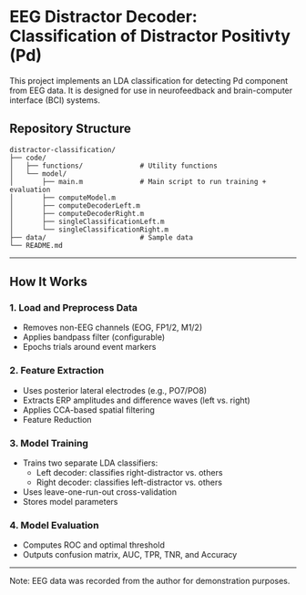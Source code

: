 # EEG Distractor Decoder: Classification of Distractor Positivty (Pd)

This project implements an LDA classification for detecting Pd component from EEG data. 
It is designed for use in neurofeedback and brain-computer interface (BCI) systems.

## Repository Structure
```text
distractor-classification/
├── code/
│   ├── functions/              # Utility functions
│   └── model/                  
│       ├── main.m              # Main script to run training + evaluation 
│       ├── computeModel.m      
│       ├── computeDecoderLeft.m 
│       ├── computeDecoderRight.m 
│       ├── singleClassificationLeft.m 
│       └── singleClassificationRight.m 
├── data/                       # Sample data
└── README.md
```
---

## How It Works

### 1. **Load and Preprocess Data**
- Removes non-EEG channels (EOG, FP1/2, M1/2)
- Applies bandpass filter (configurable)
- Epochs trials around event markers

### 2. **Feature Extraction**
- Uses posterior lateral electrodes (e.g., PO7/PO8)
- Extracts ERP amplitudes and difference waves (left vs. right)
- Applies CCA-based spatial filtering
- Feature Reduction

### 3. **Model Training**
- Trains two separate LDA classifiers:
  - Left decoder: classifies right-distractor vs. others
  - Right decoder: classifies left-distractor vs. others
- Uses leave-one-run-out cross-validation
- Stores model parameters 

### 4. **Model Evaluation**
- Computes ROC and optimal threshold
- Outputs confusion matrix, AUC, TPR, TNR, and Accuracy
  
---
Note: EEG data was recorded from the author for demonstration purposes.
